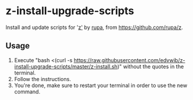 # z-install-upgrade-scripts
Install and update scripts for '[z'](https://github.com/rupa/z) by [rupa](https://github.com/rupa), from https://github.com/rupa/z.

## Usage
1. Execute "bash <(curl -s https://raw.githubusercontent.com/edvwib/z-install-upgrade-scripts/master/z-install.sh)" without the quotes in the terminal.
2. Follow the instructions.
3. You're done, make sure to restart your terminal in order to use the new command.
